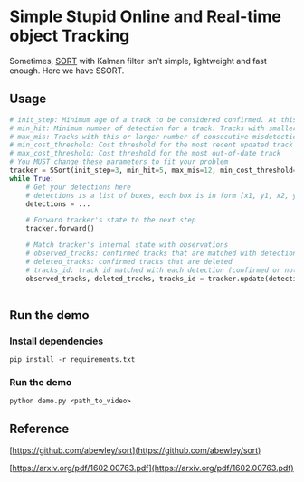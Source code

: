 # Simple Stupid Online and Real-time object Tracking

Sometimes, [SORT](https://arxiv.org/abs/1602.00763) with Kalman filter isn't simple, lightweight and fast enough. Here we have SSORT.

## Usage

```python
# init_step: Minimum age of a track to be considered confirmed. At this stage, any misdetection will make the track be discarded
# min_hit: Minimum number of detection for a track. Tracks with smaller number of detection are ignored
# max_mis: Tracks with this or larger number of consecutive misdetection are discarded
# min_cost_threshold: Cost threshold for the most recent updated track
# max_cost_threshold: Cost threshold for the most out-of-date track
# You MUST change these parameters to fit your problem
tracker = SSort(init_step=3, min_hit=5, max_mis=12, min_cost_threshold=0.66, max_cost_threshold=0.99)
while True:
    # Get your detections here
    # detections is a list of boxes, each box is in form [x1, y1, x2, y2, conf, class_id]
    detections = ...

    # Forward tracker's state to the next step
    tracker.forward()

    # Match tracker's internal state with observations
    # observed_tracks: confirmed tracks that are matched with detections
    # deleted_tracks: confirmed tracks that are deleted
    # tracks_id: track id matched with each detection (confirmed or not doesn't matter)
    observed_tracks, deleted_tracks, tracks_id = tracker.update(detections)
    
```

## Run the demo

### Install dependencies

`pip install -r requirements.txt`

### Run the demo

`python demo.py <path_to_video>`

## Reference

[https://github.com/abewley/sort](https://github.com/abewley/sort)

[https://arxiv.org/pdf/1602.00763.pdf](https://arxiv.org/pdf/1602.00763.pdf)
